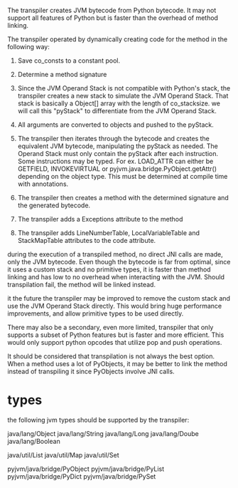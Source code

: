 The transpiler creates JVM bytecode from Python bytecode. It may not support all features of Python but is faster than the overhead of method linking.

The transpiler operated by dynamically creating code for the method in the following way:
1. Save co_consts to a constant pool.
2. Determine a method signature
3. Since the JVM Operand Stack is not compatible with Python's stack, the transpiler creates a new stack to simulate the JVM Operand Stack.
    That stack is basically a Object[] array with the length of co_stacksize.
    we will call this "pyStack" to differentiate from the JVM Operand Stack.

4. All arguments are converted to objects and pushed to the pyStack.
5. The transpiler then iterates through the bytecode and creates the equivalent JVM bytecode, manipulating the pyStack as needed.
    The Operand Stack must only contain the pyStack after each instruction.
    Some instructions may be typed. For ex. LOAD_ATTR can either be GETFIELD, INVOKEVIRTUAL or pyjvm.java.bridge.PyObject.getAttr() depending on the object type.
    This must be determined at compile time with annotations.

6. The transpiler then creates a method with the determined signature and the generated bytecode.
7. The transpiler adds a Exceptions attribute to the method
8. The transpiler adds LineNumberTable, LocalVariableTable and StackMapTable attributes to the code attribute.



during the execution of a transpiled method, no direct JNI calls are made, only the JVM bytecode.
Even though the bytecode is far from optimal, since it uses a custom stack and no primitive types, it is faster than method linking and has low to no overhead when interacting with the JVM.
Should transpilation fail, the method will be linked instead.

it the future the transpiler may be improved to remove the custom stack and use the JVM Operand Stack directly. 
This would bring huge performance improvements, and allow primitive types to be used directly.

There may also be a secondary, even more limited, transpiler that only supports a subset of Python features but is faster and more efficient.
This would only support python opcodes that utilize pop and push operations.

It should be considered that transpilation is not always the best option. When a method uses a lot of PyObjects, it may be better to link the method instead of transpiling it since PyObjects involve JNI calls.


# types
the following jvm types should be supported by the transpiler:

java/lang/Object
java/lang/String
java/lang/Long
java/lang/Doube
java/lang/Boolean

java/util/List
java/util/Map
java/util/Set

pyjvm/java/bridge/PyObject
pyjvm/java/bridge/PyList
pyjvm/java/bridge/PyDict
pyjvm/java/bridge/PySet